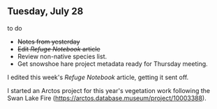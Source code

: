 
## Tuesday, July 28

to do

* ~~Notes from yesterday~~
* ~~Edit *Refuge Notebook* article~~
* Review non-native species list.
* Get snowshoe hare project metadata ready for Thursday meeting.

I edited this week's *Refuge Notebook* article, getting it sent off.

I started an Arctos project for this year's vegetation work following the Swan Lake Fire (<https://arctos.database.museum/project/10003388>).

